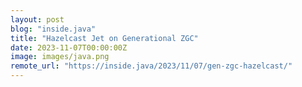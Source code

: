 ```yaml
---
layout: post
blog: "inside.java"
title: "Hazelcast Jet on Generational ZGC"
date: 2023-11-07T00:00:00Z
image: images/java.png
remote_url: "https://inside.java/2023/11/07/gen-zgc-hazelcast/"
---
```

